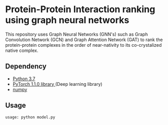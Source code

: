 # Protein-Protein Interaction ranking using graph neural networks

This repository uses Graph Neural Networks (GNN's) such as Graph Convolution Network (GCN) and Graph Attention Network (GAT) to rank the protein-protein complexes in the order of near-nativity to its co-crystalized native complex.

## Dependency <br>
-  <a href=https://www.python.org/downloads/source/>Python 3.7 </a> <br>
-  <a href=https://pytorch.org/>PyTorch 1.1.0 library </a> (Deep learning library) <br>
-  <a href=https://pypi.org/project/numpy/>numpy</a> <br>

## Usage

```bash 
usage: python model.py
```

